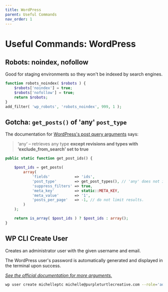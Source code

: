 ```yaml
---
title: WordPress
parent: Useful Commands
nav_order: 1
---
```


# Useful Commands: WordPress

## Robots: noindex, nofollow
Good for staging environments so they won't be indexed by search engines.
```php
function robots_noindex( $robots ) {
	$robots['noindex'] = true;
	$robots['nofollow'] = true;
	return $robots;
}
add_filter( 'wp_robots', 'robots_noindex', 999, 1 );
```

## Gotcha: `get_posts()` of 'any' `post_type`
The documentation for [WordPress's post query arguments](https://developer.wordpress.org/reference/classes/wp_query/#post-type-parameters) says:

> ‘any‘ – retrieves any type **except revisions and types with ‘exclude_from_search’ set to true**

```php
public static function get_post_ids() {

	$post_ids = get_posts(
		array(
			'fields'           => 'ids',
			'post_type'        => get_post_types(), // 'any' does not include hidden post types.
			'suppress_filters' => true,
			'meta_key'         => static::META_KEY,
			'meta_value'       => '1',
			'posts_per_page'   => -1, // do not limit results.
		)
	);

	return is_array( $post_ids ) ? $post_ids : array();
}
```

## WP CLI Create User

Creates an administrator user with the given username and email.

The WordPress user's password is automatically generated and displayed in the terminal upon success.

*[See the official documentation for more arguments.](https://developer.wordpress.org/cli/commands/user/create/)*

```bash
wp user create michelleptc michelle@purpleturtlecreative.com --role='administrator'
```

